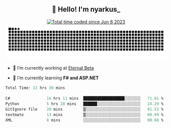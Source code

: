 <h2 align="center">👋 Hello! I'm nyarkus_</h2>
<p align="center">
  <a href="https://wakatime.com/@8f9aa332-6725-4e00-a5d9-b2317a4b74a6">
    <img src="https://wakatime.com/badge/user/8f9aa332-6725-4e00-a5d9-b2317a4b74a6.svg" alt="Total time coded since Jun 8 2023" />
  </a>
  <br>
  <img src = "https://github.com/nyarkus/nyarkus/blob/output/github-snake-dark.svg">
</p>

- 🔭 I’m currently working at [Eternal Beta](https://github.com/Kacianoki/Eternal-Beta)
<!--- 💬 Ask me about **nothing :<**-->
- 🌱 I’m currently learning **F# and ASP.NET**

<!--START_SECTION:waka-->

```fs
Total Time: 22 hrs 30 mins

C#                16 hrs 11 mins  ██████████████████░░░░░░░   71.81 %
Python            5 hrs 28 mins   ██████░░░░░░░░░░░░░░░░░░░   24.29 %
GitIgnore file    20 mins         ▒░░░░░░░░░░░░░░░░░░░░░░░░   01.52 %
textmate          13 mins         ▒░░░░░░░░░░░░░░░░░░░░░░░░   00.99 %
XML               8 mins          ░░░░░░░░░░░░░░░░░░░░░░░░░   00.66 %
```

<!--END_SECTION:waka-->
